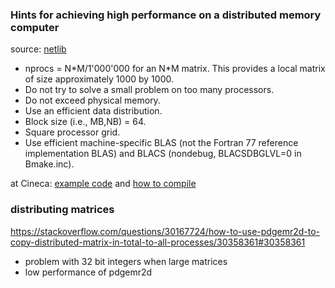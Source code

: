 ### Hints for achieving high performance on a distributed memory computer

source: [netlib](http://netlib.org/scalapack/slug/node106.html#SECTION04511000000000000000)

- nprocs = N\*M/1'000'000 for an N\*M matrix. This provides a local matrix of size approximately 1000 by 1000.  
- Do not try to solve a small problem on too many processors. 
- Do not exceed physical memory. 
- Use an efficient data distribution. 
- Block size (i.e., MB,NB) = 64.  
- Square processor grid.
- Use efficient machine-specific BLAS (not the Fortran 77 reference implementation BLAS) and BLACS (nondebug, BLACSDBGLVL=0 in Bmake.inc).

at Cineca: [example code](http://www.hpc.cineca.it/content/scalapack-solution-0) and [how to compile](https://hpc-forge.cineca.it/files/ScuolaCalcoloParallelo_WebDAV/public/anno-2016/12_Advanced_School/scalapack_short.pdf)

### distributing matrices
https://stackoverflow.com/questions/30167724/how-to-use-pdgemr2d-to-copy-distributed-matrix-in-total-to-all-processes/30358361#30358361
- problem with 32 bit integers when large matrices
- low performance of pdgemr2d